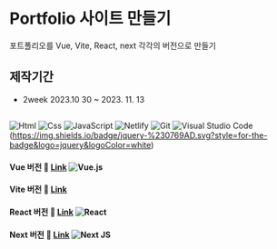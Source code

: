 # Portfolio 사이트 만들기

포트폴리오를 Vue, Vite, React, next 각각의 버전으로 만들기

## 제작기간
- 2week 2023.10 30 ~ 2023. 11. 13

##
<img alt="Html" src ="https://img.shields.io/badge/HTML5-E34F26.svg?&style=for-the-badge&logo=HTML5&logoColor=white"/> <img alt="Css" src ="https://img.shields.io/badge/CSS3-1572B6.svg?&style=for-the-badge&logo=CSS3&logoColor=white"/> <img alt="JavaScript" src ="https://img.shields.io/badge/JavaScriipt-F7DF1E.svg?&style=for-the-badge&logo=JavaScript&logoColor=black"/> <img alt="Netlify" src="https://img.shields.io/badge/Netlify-00C7B7?logo=Netlify&logoColor=white" /> <img alt="Git" src="https://img.shields.io/badge/Git-F05032?logo=Git&logoColor=white" /> <img alt="Visual Studio Code" src="https://img.shields.io/badge/Visual Studio Code-007ACC?logo=Visual Studio Code&logoColor=white" /> (https://img.shields.io/badge/jquery-%230769AD.svg?style=for-the-badge&logo=jquery&logoColor=white)

#### Vue 버전 🍒 [Link](https://vue-project2023-hoons.vercel.app/) <img alt="Vue.js" src="https://img.shields.io/badge/Vue.js-4FC08D?logo=Vue.js&logoColor=white" />

#### Vite 버전 💎 [Link](https://vite-project-2023.netlify.app/) 

#### React 버전 💚 [Link](https://hoons-react-project-aaa3b.web.app/) <img alt="React" src="https://img.shields.io/badge/React-61DAFB?logo=React&logoColor=white" />

#### Next 버전 🏅 [Link](https://next-project02.vercel.app/) ![Next JS](https://img.shields.io/badge/Next-black?style=for-the-badge&logo=next.js&logoColor=white)

